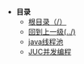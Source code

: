 * **目录**
    * [根目录（/）](/README)
    * [回到上一级(../)](java/README)
    * [java线程池](java/并发编程/Java线程池)
    * [JUC并发编程](java/并发编程/JUC并发编程)